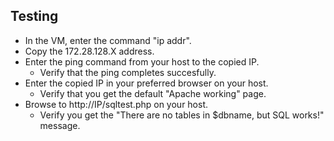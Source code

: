 ## Testing

- In the VM, enter the command "ip addr".
- Copy the 172.28.128.X address.
- Enter the ping command from your host to the copied IP.
	- Verify that the ping completes succesfully.
- Enter the copied IP in your preferred browser on your host.
	- Verify that you get the default "Apache working" page.
- Browse to http://IP/sqltest.php on your host.
	- Verify you get the "There are no tables in $dbname, but SQL works!" message.

<!--stackedit_data:
eyJoaXN0b3J5IjpbLTEwODk3Nzk3NjhdfQ==
-->
